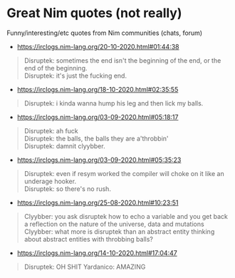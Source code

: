 # Great Nim quotes (not really)

Funny/interesting/etc quotes from Nim communities (chats, forum)

- https://irclogs.nim-lang.org/20-10-2020.html#01:44:38

> Disruptek: sometimes the end isn't the beginning of the end, or the end of the beginning.  
> Disruptek: it's just the fucking end.

- https://irclogs.nim-lang.org/18-10-2020.html#02:35:55
> Disruptek: i kinda wanna hump his leg and then lick my balls.

- https://irclogs.nim-lang.org/03-09-2020.html#05:18:17
> Disruptek: ah fuck  
> Disruptek: the balls, the balls they are a'throbbin'  
> Disruptek: damnit clyybber.  

- https://irclogs.nim-lang.org/03-09-2020.html#05:35:23
> Disruptek: even if resym worked the compiler will choke on it like an underage hooker.  
> Disruptek: so there's no rush.  

- https://irclogs.nim-lang.org/25-08-2020.html#10:23:51
> Clyybber: you ask disruptek how to echo a variable and you get back a reflection on the nature of the universe, data and mutations  
> Clyybber: what more is disruptek than an abstract entity thinking about abstract entities with throbbing balls?

- https://irclogs.nim-lang.org/14-10-2020.html#17:04:47
> Disruptek: OH SHIT
> Yardanico: AMAZING
